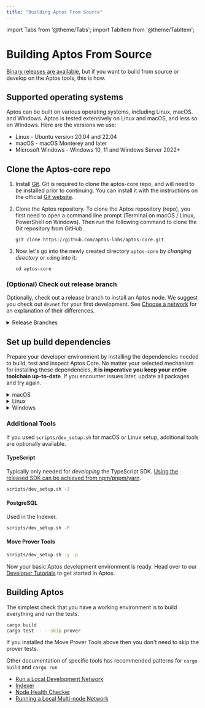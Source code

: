 ```yaml
---
title: "Building Aptos From Source"
---
```


import Tabs from '@theme/Tabs';
import TabItem from '@theme/TabItem';

# Building Aptos From Source

[Binary releases are available](../tools/aptos-cli/install-cli/index.md), but if you want to build from source or develop on the Aptos tools, this is how.

## Supported operating systems

Aptos can be built on various operating systems, including Linux, macOS. and Windows. Aptos is tested extensively on Linux and macOS, and less so on Windows. Here are the versions we use:

- Linux - Ubuntu version 20.04 and 22.04
- macOS - macOS Monterey and later
- Microsoft Windows - Windows 10, 11 and Windows Server 2022+

## Clone the Aptos-core repo

1. Install [Git](https://git-scm.com/book/en/v2/Getting-Started-Installing-Git). Git is required to clone the aptos-core repo, and will need to be installed prior to continuing. You can install it with the instructions on the official [Git website](https://git-scm.com/book/en/v2/Getting-Started-Installing-Git).

2. Clone the Aptos repository. To clone the Aptos repository (repo), you first need to open a command line prompt (Terminal on macOS / Linux, PowerShell on Windows). Then run the following command to clone the Git repository from GitHub.

   ```
   git clone https://github.com/aptos-labs/aptos-core.git
   ```

3. Now let's go into the newly created directory `aptos-core` by _changing directory_ or `cd`ing into it:
   ```
   cd aptos-core
   ```

### (Optional) Check out release branch

Optionally, check out a release branch to install an Aptos node. We suggest you check out `devnet` for your first development. See [Choose a network](./system-integrators-guide.md#choose-a-network) for an explanation of their differences.

<details>
<summary>Release Branches</summary>
<Tabs groupId="network">
    <TabItem value="devnet" label="Devnet">

    git checkout --track origin/devnet

</TabItem>
    <TabItem value="testnet" label="Testnet" default>

    git checkout --track origin/testnet

</TabItem>
<TabItem value="mainnet" label="Mainnet">

    git checkout --track origin/mainnet

</TabItem>
</Tabs>
</details>

## Set up build dependencies

Prepare your developer environment by installing the dependencies needed to build, test and inspect Aptos Core.
No matter your selected mechanism for installing these dependencies, **it is imperative you keep your entire toolchain up-to-date**. If you encounter issues later, update all packages and try again.

<details>
<summary>macOS</summary>

**> Using the automated script**

1. Ensure you have `brew` package manager installed: https://brew.sh/
2. Run the dev setup script to prepare your environment: `./scripts/dev_setup.sh`
3. Update your current shell environment: `source ~/.cargo/env`.

:::tip
You can see the available options for the script by running `./scripts/dev_setup.sh --help`
:::

**> Manual installation of dependencies**

If the script above doesn't work for you, you can install these manually, but it's **not recommended**.

1. [Rust](https://www.rust-lang.org/tools/install)
2. [CMake](https://cmake.org/download/)
3. [LLVM](https://releases.llvm.org/)
4. [LLD](https://lld.llvm.org/)

</details>

<details>
<summary>Linux</summary>

**> Using the automated script**

1. Run the dev setup script to prepare your environment: `./scripts/dev_setup.sh`
2. Update your current shell environment: `source ~/.cargo/env`

:::tip
You can see the available options for the script by running `./scripts/dev_setup.sh --help`
:::

**> Manual installation of dependencies**

If the script above does not work for you, you can install these manually, but it is **not recommended**:

1. [Rust](https://www.rust-lang.org/tools/install).
2. [CMake](https://cmake.org/download/).
3. [LLVM](https://releases.llvm.org/).
4. [libssl-dev](https://packages.ubuntu.com/jammy/libssl-dev) and [libclang-dev](https://packages.ubuntu.com/jammy/libclang-dev)

</details>

<details>
<summary>Windows</summary>

**> Using the automated script**

1. Open a PowerShell terminal as an administrator.
2. Run the dev setup script to prepare your environment: `PowerShell -ExecutionPolicy Bypass -File ./scripts/windows_dev_setup.ps1`
3. Open a new PowerShell terminal after installing all dependencies

**> Manual installation of dependencies**

1. Install [Rust](https://www.rust-lang.org/tools/install).
2. Install [LLVM](https://releases.llvm.org/). Visit their GitHub repository for the [latest prebuilt release](https://github.com/llvm/llvm-project/releases/tag/llvmorg-15.0.7).
3. Install [Microsoft Visual Studio Build Tools for Windows](https://visualstudio.microsoft.com/downloads/#build-tools-for-visual-studio-2022). During setup, select "Desktop development with C++" and three additional options: MSVC C++ build tools, Windows 10/11 SDK, and C++ CMake tools for Windows.
4. If on Windows ARM, install [Visual Studio](https://visualstudio.microsoft.com/vs).
5. If not already installed during Visual Studio/Build Tools installation, install [CMake](https://cmake.org/download/).
6. Open a new PowerShell terminal after installing all dependencies

</details>

### Additional Tools

If you used `scripts/dev_setup.sh` for macOS or Linux setup, additional tools are optionally available.

#### TypeScript

Typically only needed for _developing_ the TypeScript SDK.
[Using the released SDK can be achieved from npm/pnpm/yarn](../sdks/ts-sdk/index).

```bash
scripts/dev_setup.sh -J
```

#### PostgreSQL

Used in the Indexer.

```bash
scripts/dev_setup.sh -P
```

#### Move Prover Tools

```bash
scripts/dev_setup.sh -y -p
```

Now your basic Aptos development environment is ready. Head over to our [Developer Tutorials](../tutorials/index.md) to get started in Aptos.

## Building Aptos

The simplest check that you have a working environment is to build everything and run the tests.

```bash
cargo build
cargo test -- --skip prover
```

If you installed the Move Prover Tools above then you don't need to skip the prover tests.

Other documentation of specific tools has recommended patterns for `cargo build` and `cargo run`

- [Run a Local Development Network](../guides/local-development-network.md)
- [Indexer](../indexer/legacy/indexer-fullnode.md)
- [Node Health Checker](../nodes/measure/node-health-checker.md)
- [Running a Local Multi-node Network](running-a-local-multi-node-network.md)
